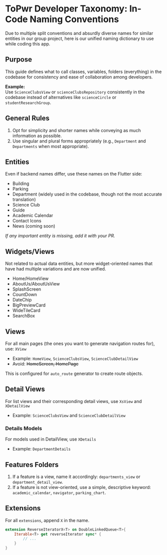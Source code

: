 # ToPwr Developer Taxonomy: In-Code Naming Conventions

Due to multiple split conventions and absurdly diverse names for similar entities in our group project, here is our unified naming dictionary to use while coding this app.

## Purpose
This guide defines what to call classes, variables, folders (everything) in the codebase for consistency and ease of collaboration among developers.

**Example:**  
Use `ScienceClubsView` or `scienceClubsRepository` consistently in the codebase instead of alternatives like `scienceCircle` or `studentResearchGroup`.

## General Rules
1. Opt for simplicity and shorter names while conveying as much information as possible.
2. Use singular and plural forms appropriately (e.g., `Department` and `Departments` when most appropriate).

## Entities
Even if backend names differ, use these names on the Flutter side:
- Building
- Parking
- Department (widely used in the codebase, though not the most accurate translation)
- Science Club
- Guide
- Academic Calendar
- Contact Icons
- News (coming soon)

*If any important entity is missing, add it with your PR.*

## Widgets/Views
Not related to actual data entities, but more widget-oriented names that have had multiple variations and are now unified.

- Home/HomeView
- AboutUs/AboutUsView
- SplashScreen
- CountDown
- DateChip
- BigPreviewCard
- WideTileCard
- SearchBox

## Views
For all main pages (the ones you want to generate navigation routes for), use: `XView`
- Example: `HomeView`, `ScienceClubsView`, `ScienceClubDetailView`
- Avoid: ~~HomeScreen, HomePage~~

This is configured for `auto_route` generator to create route objects.

## Detail Views
For list views and their corresponding detail views, use `XsView` and `XDetailView`
- Example: `ScienceClubsView` and `ScienceClubDetailView`

### Details Models
For models used in DetailView, use `XDetails`
- Example: `DepartmentDetails`

## Features Folders
1. If a feature is a view, name it accordingly: `departments_view` or `department_detail_view`.
2. If a feature is not view-oriented, use a simple, descriptive keyword: `academic_calendar`, `navigator`, `parking_chart`.


## Extensions
For all `extensions`, append `X` in the name.
```dart
extension ReverseIteratorX<T> on DoubleLinkedQueue<T>{
    Iterable<T> get reverseIterator sync* {
        // ...
    }
}

